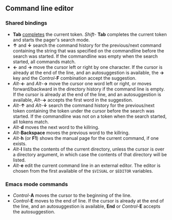 ## Command line editor

### Shared bindings

* **Tab** [completes](https://fishshell.com/docs/current/index.html#completion) the current token. _Shift_- **Tab** completes the current token and starts the pager's search mode.
* **↑** and **↓** search the command history for the previous/next command containing the string that was specified on the commandline before the search was started. If the commandline was empty when the search started, all commands match.
* **←** and **→** move the cursor left or right by one character. If the cursor is already at the end of the line, and an autosuggestion is available, the **→** key and the _Control_-**F** combination accept the suggestion.
* _Alt_-**←** and _Alt_-**→** move the cursor one word left or right, or moves forward/backward in the directory history if the command line is empty. If the cursor is already at the end of the line, and an autosuggestion is available, _Alt_-**→** accepts the first word in the suggestion.
* _Alt_-**↑** and _Alt_-**↓** search the command history for the previous/next token containing the token under the cursor before the search was started. If the commandline was not on a token when the search started, all tokens match.
* _Alt_-**d** moves the next word to the killring.
* _Alt_-**Backspace** moves the previous word to the killring.
* _Alt_-**h** (or **F1**) shows the manual page for the current command, if one exists.
* _Alt_-**l** lists the contents of the current directory, unless the cursor is over a directory argument, in which case the contents of that directory will be listed.
* _Alt_-**e** edit the current command line in an external editor. The editor is chosen from the first available of the `$VISUAL` or `$EDITOR` variables.

### Emacs mode commands

* _Control_-**A** moves the cursor to the beginning of the line.
* _Control_-**E** moves to the end of line. If the cursor is already at the end of the line, and an autosuggestion is available, **End** or _Control_-**E** accepts the autosuggestion.

